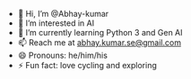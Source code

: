 - 👋 Hi, I’m @Abhay-kumar
- 👀 I’m interested in AI
- 🌱 I’m currently learning Python 3 and Gen AI
- 📫 Reach me at abhay.kumar.se@gmail.com
- 😄 Pronouns: he/him/his
- ⚡ Fun fact: love cycling and exploring

<!---
Abhay-kumar-se/Abhay-kumar-se is a ✨ special ✨ repository because its `README.md` (this file) appears on your GitHub profile.
You can click the Preview link to take a look at your changes.
--->
